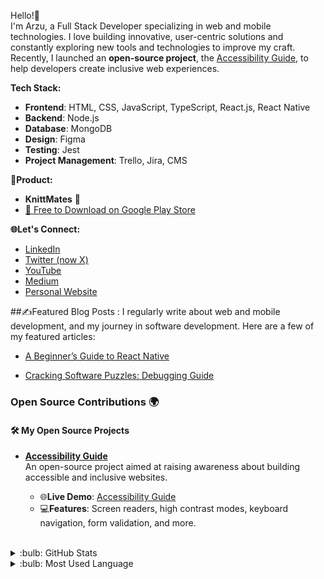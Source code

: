 Hello!👋  
I'm Arzu, a Full Stack Developer specializing in web and mobile technologies. I love building innovative, user-centric solutions and constantly exploring new tools and technologies to improve my craft.
Recently, I launched an **open-source project**, the [Accessibility Guide](https://github.com/arzucaner/web-accessibility-guide), to help developers create inclusive web experiences.

**Tech Stack:**
 
- **Frontend**: HTML, CSS, JavaScript, TypeScript, React.js, React Native 
- **Backend**: Node.js
- **Database**: MongoDB
- **Design**: Figma 
- **Testing**: Jest 
- **Project Management**: Trello, Jira, CMS 

**🌟Product:**

- **KnittMates** 🧶
-  [📲 Free to Download on Google Play Store](https://play.google.com/store/apps/details?id=com.innoaits.knitmate&pcampaignid=web_share)

**🌐Let's Connect:**

- [LinkedIn](https://www.linkedin.com/in/arzucaner/)  
- [Twitter (now X)](https://x.com/arz_ugny)   
- [YouTube](https://www.youtube.com/@Codearz)   
- [Medium](https://arzugny.medium.com/)
- [Personal Website](https://arzucaner.github.io/codearz/)

  
##✍️Featured Blog Posts :
I regularly write about web and mobile development, and my journey in software development. Here are a few of my featured articles:

- [A Beginner’s Guide to React Native](https://engineering.teknasyon.com/a-beginners-guide-to-react-native-769ef818e1b0)  

- [Cracking Software Puzzles: Debugging Guide](https://arzugny.medium.com/cracking-software-puzzles-debugging-guide-87da909b1283)  


 ### Open Source Contributions 🌍
 #### 🛠️ **My Open Source Projects**
- **[Accessibility Guide](https://github.com/arzucaner/web-accessibility-guide)**  
  An open-source project aimed at raising awareness about building accessible and inclusive websites.  
  - 🌐**Live Demo**: [Accessibility Guide](https://arzucaner.github.io/web-accessibility-guide/)  
  - 💻**Features**: Screen readers, high contrast modes, keyboard navigation, form validation, and more.   

  <br />

<details>
<summary>:bulb: GitHub Stats</summary>
<img src="https://github-readme-stats.vercel.app/api?username=arzucaner&show_icons=true&theme=dracula">
</details>
 
<details>
<summary>:bulb: Most Used Language</summary>
<img src="https://github-readme-stats.vercel.app/api/top-langs/?username=arzucaner&layout=compact">
</details>
